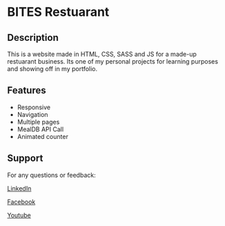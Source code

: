 # BITES Restuarant

## Description

This is a website made in HTML, CSS, SASS and JS for a made-up restuarant business. Its one of my personal projects for learning purposes and showing off in my portfolio.

## Features

- Responsive
- Navigation
- Multiple pages
- MealDB API Call
- Animated counter

## Support

For any questions or feedback:

[LinkedIn](https://www.linkedin.com/in/shahrukh-khan-2b8968242/)

[Facebook](https://www.facebook.com/profile.php?id=100082964377668&mibextid=ZbWKwL)

[Youtube](https://youtube.com/@srkydev5727?si=DXxxpW-AAnEOUCOr)
